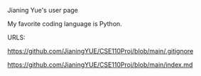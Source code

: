Jianing Yue's user page

My favorite coding language is Python.

URLS:

https://github.com/JianingYUE/CSE110Proj/blob/main/.gitignore

https://github.com/JianingYUE/CSE110Proj/blob/main/index.md
